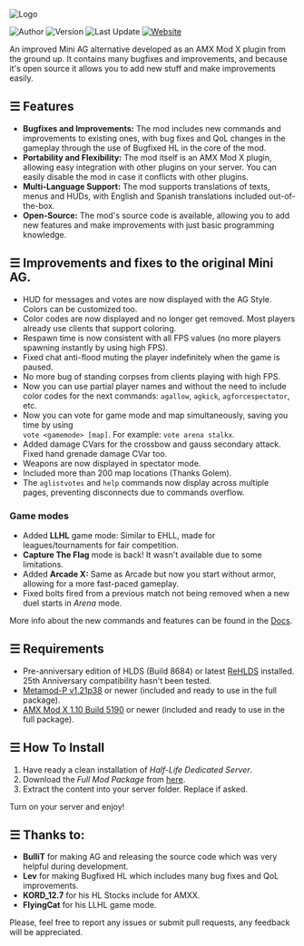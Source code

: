 ![Logo](agmodx-logo.png)

![Author](https://img.shields.io/badge/Author-rtxa-9cf "Author") ![Version](https://img.shields.io/badge/Version-2.6.2-blue "Version") ![Last Update](https://img.shields.io/badge/Last%20Update-21/10/2024-blue "Last Update") [![Website](https://img.shields.io/badge/Go%20to%20the%20website-orange)](https://rtxa.github.io/agmodx/)

An improved Mini AG alternative developed as an AMX Mod X plugin from the ground up. It contains many bugfixes and improvements, and because it's open source it allows you to add new stuff and make improvements easily.

## ☰ Features

- **Bugfixes and Improvements:** The mod includes new commands and improvements to existing ones, with bug fixes and QoL changes in the gameplay through the use of Bugfixed HL in the core of the mod.
- **Portability and Flexibility:** The mod itself is an AMX Mod X plugin, allowing easy integration with other plugins on your server. You can easily disable the mod in case it conflicts with other plugins.
- **Multi-Language Support:** The mod supports translations of texts, menus and HUDs, with English and Spanish translations included out-of-the-box.
- **Open-Source:** The mod's source code is available, allowing you to add new features and make improvements with just basic programming knowledge.


## ☰ Improvements and fixes to the original Mini AG.

- HUD for messages and votes are now displayed with the AG Style. Colors can be customized too.
- Color codes are now displayed and no longer get removed. Most players already use clients that support coloring.
- Respawn time is now consistent with all FPS values (no more players spawning instantly by using high FPS).
- Fixed chat anti-flood muting the player indefinitely when the game is paused.
- No more bug of standing corpses from clients playing with high FPS. 
- Now you can use partial player names and without the need to include color codes for the next commands: `agallow`, `agkick`, `agforcespectator`, etc.
- Now you can vote for game mode and map simultaneously, saving you time by using  
  `vote <gamemode> [map]`. For example: `vote arena stalkx`.
- Added damage CVars for the crossbow and gauss secondary attack. Fixed hand grenade damage CVar too.
- Weapons are now displayed in spectator mode.
- Included more than 200 map locations (Thanks Golem).
- The `aglistvotes` and `help` commands now display across multiple pages, preventing disconnects due to commands overflow.

### Game modes

- Added **LLHL** game mode: Similar to EHLL, made for leagues/tournaments for fair competition.
- **Capture The Flag** mode is back! It wasn't available due to some limitations.
- Added **Arcade X:** Same as Arcade but now you start without armor, allowing for a more fast-paced gameplay.
- Fixed bolts fired from a previous match not being removed when a new duel starts in *Arena* mode.

More info about the new commands and features can be found in the [Docs](https://rtxa.github.io/agmodx/docs/getting-started/features).

## ☰ Requirements

- Pre-anniversary edition of HLDS (Build 8684) or latest [ReHLDS](https://github.com/dreamstalker/rehlds/releases) installed. 25th Anniversary compatibility hasn't been tested.
- [Metamod-P v1.21p38](https://github.com/jkivilin/metamod-p/releases) or newer (included and ready to use in the full package).
- [AMX Mod X 1.10 Build 5190](https://www.amxmodx.org/downloads-new.php) or newer (included and ready to use in the full package).

## ☰ How To Install

1. Have ready a clean installation of *Half-Life Dedicated Server*.
2. Download the *Full Mod Package* from [here](https://github.com/rtxa/agmodx/releases).
3. Extract the content into your server folder. Replace if asked.

Turn on your server and enjoy!

## ☰ Thanks to:

* **BulliT** for making AG and releasing the source code which was very helpful during development.
* **Lev** for making Bugfixed HL which includes many bug fixes and QoL improvements.
* **KORD_12.7** for his HL Stocks include for AMXX.
* **FlyingCat** for his LLHL game mode.

Please, feel free to report any issues or submit pull requests, any feedback will be appreciated.
